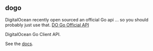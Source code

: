 dogo
----
DigitalOcean recently open sourced an official Go api ... so you should probably just use that.
[DO Go Official API](https://github.com/digitalocean/godo)

DigitalOcean Go Client API.

See the [docs](https://godoc.org/github.com/domluna/dogo).

